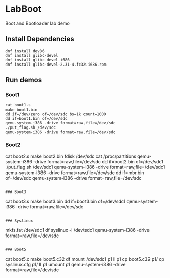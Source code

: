 # LabBoot
Boot and Bootloader lab demo

## Install Dependencies
```
dnf install dev86
dnf install glibc-devel
dnf install glibc-devel-i686
dnf install glibc-devel-2.31-4.fc32.i686.rpm
```

## Run demos

### Boot1
```
cat boot1.s
make boot1.bin
dd if=/dev/zero of=/dev/sdc bs=1k count=1000
dd if=boot1.bin of=/dev/sdc
qemu-system-i386 -drive format=raw,file=/dev/sdc
./put_flag.sh /dev/sdc
qemu-system-i386 -drive format=raw,file=/dev/sdc
```

### Boot2
cat boot2.s
make boot2.bin
fdisk /dev/sdc
cat /proc/partitions 
qemu-system-i386 -drive format=raw,file=/dev/sdc
dd if=boot2.bin of=/dev/sdc1
./put_flag.sh /dev/sdc1
qemu-system-i386 -drive format=raw,file=/dev/sdc1
qemu-system-i386 -drive format=raw,file=/dev/sdc
dd if=mbr.bin of=/dev/sdc
qemu-system-i386 -drive format=raw,file=/dev/sdc
```

### Boot3
```
cat boot3.s
make boot3.bin
dd if=boot3.bin of=/dev/sdc1
qemu-system-i386 -drive format=raw,file=/dev/sdc
```

### Syslinux
```
mkfs.fat /dev/sdc1
df
syslinux -i /dev/sdc1
qemu-system-i386 -drive format=raw,file=/dev/sdc
```

### Boot5
```
cat boot5.c
make boot5.c32
df
mount /dev/sdc1 p1
ll p1
cp boot5.c32 p1/
cp syslinux.cfg p1/
ll p1
umount p1
qemu-system-i386 -drive format=raw,file=/dev/sdc
```

